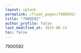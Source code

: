 ```yaml
---
layout: splash
permalink: /float_pages/7900592/
title: "7900592"
author_profile: false
last_modified_at: 2025-06-13
toc: false
---
```

 
7900592
